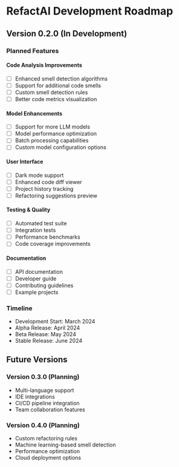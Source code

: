 # RefactAI Development Roadmap

## Version 0.2.0 (In Development)

### Planned Features

#### Code Analysis Improvements
- [ ] Enhanced smell detection algorithms
- [ ] Support for additional code smells
- [ ] Custom smell detection rules
- [ ] Better code metrics visualization

#### Model Enhancements
- [ ] Support for more LLM models
- [ ] Model performance optimization
- [ ] Batch processing capabilities
- [ ] Custom model configuration options

#### User Interface
- [ ] Dark mode support
- [ ] Enhanced code diff viewer
- [ ] Project history tracking
- [ ] Refactoring suggestions preview

#### Testing & Quality
- [ ] Automated test suite
- [ ] Integration tests
- [ ] Performance benchmarks
- [ ] Code coverage improvements

#### Documentation
- [ ] API documentation
- [ ] Developer guide
- [ ] Contributing guidelines
- [ ] Example projects

### Timeline
- Development Start: March 2024
- Alpha Release: April 2024
- Beta Release: May 2024
- Stable Release: June 2024

## Future Versions

### Version 0.3.0 (Planning)
- Multi-language support
- IDE integrations
- CI/CD pipeline integration
- Team collaboration features

### Version 0.4.0 (Planning)
- Custom refactoring rules
- Machine learning-based smell detection
- Performance optimization
- Cloud deployment options 